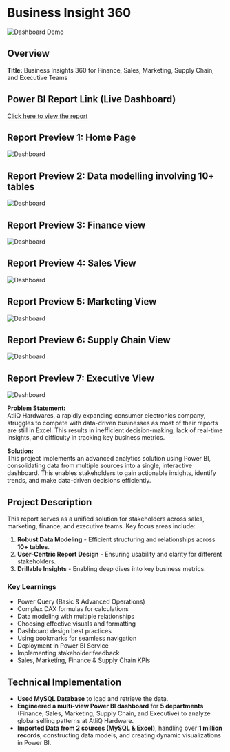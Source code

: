 # Business Insight 360 

![Dashboard Demo](Images/dashboard_demo.gif)

## Overview
**Title:** Business Insights 360 for Finance, Sales, Marketing, Supply Chain, and Executive Teams

## Power BI Report Link (Live Dashboard)
[Click here to view the report](https://app.powerbi.com/view?r=eyJrIjoiYmI1YWM3NjEtNTY2Ni00NTRmLWFjNzAtZGY4M2FmZjViYjc1IiwidCI6ImM2ZTU0OWIzLTVmNDUtNDAzMi1hYWU5LWQ0MjQ0ZGM1YjJjNCJ9)

## Report Preview 1: Home Page
![Dashboard](Images/Home.jpg)

## Report Preview 2: Data modelling involving 10+ tables
![Dashboard](Images/Modeling.png)

## Report Preview 3: Finance view
![Dashboard](Images/Finance.png)

## Report Preview 4: Sales View
![Dashboard](Images/Sales.jpg)

## Report Preview 5: Marketing View
![Dashboard](Images/Marketing.jpg)

## Report Preview 6: Supply Chain View
![Dashboard](Images/Supply.jpg)

## Report Preview 7: Executive View
![Dashboard](Images/Executive.jpg)

**Problem Statement:**  
AtliQ Hardwares, a rapidly expanding consumer electronics company, struggles to compete with data-driven businesses as most of their reports are still in Excel. This results in inefficient decision-making, lack of real-time insights, and difficulty in tracking key business metrics.

**Solution:**  
This project implements an advanced analytics solution using Power BI, consolidating data from multiple sources into a single, interactive dashboard. This enables stakeholders to gain actionable insights, identify trends, and make data-driven decisions efficiently.

## Project Description
This report serves as a unified solution for stakeholders across sales, marketing, finance, and executive teams. Key focus areas include:

1. **Robust Data Modeling** - Efficient structuring and relationships across **10+ tables**.
2. **User-Centric Report Design** - Ensuring usability and clarity for different stakeholders.
3. **Drillable Insights** - Enabling deep dives into key business metrics.

### Key Learnings 
- Power Query (Basic & Advanced Operations)
- Complex DAX formulas for calculations
- Data modeling with multiple relationships
- Choosing effective visuals and formatting
- Dashboard design best practices
- Using bookmarks for seamless navigation
- Deployment in Power BI Service
- Implementing stakeholder feedback
- Sales, Marketing, Finance & Supply Chain KPIs

## Technical Implementation
- **Used MySQL Database** to load and retrieve the data.
- **Engineered a multi-view Power BI dashboard** for **5 departments** (Finance, Sales, Marketing, Supply Chain, and Executive) to analyze global selling patterns at AtliQ Hardware.
- **Imported Data from 2 sources (MySQL & Excel)**, handling over **1 million records**, constructing data models, and creating dynamic visualizations in Power BI.
